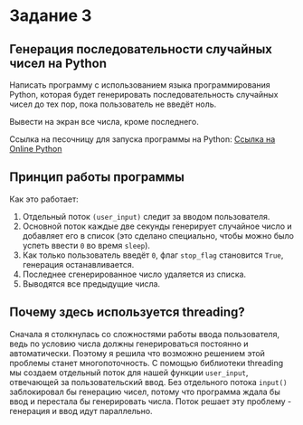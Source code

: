 # Задание 3
## Генерация последовательности случайных чисел на Python
Написать программу с использованием языка программирования Python, которая будет генерировать последовательность случайных чисел до тех пор, пока пользователь не введёт ноль. 

Вывести на экран все числа, кроме последнего.

Ссылка на песочницу для запуска программы на Python:
[Ссылка на Online Python](https://www.online-python.com/oWByTe3I9b)

## Принцип работы программы
Как это работает:
1. Отдельный поток `(user_input)` следит за вводом пользователя.
2. Основной поток каждые две секунды генерирует случайное число и добавляет его в список (это сделано специально, чтобы можно было успеть ввести `0` во время `sleep`).
3. Как только пользователь введёт `0`, флаг `stop_flag` становится `True`, генерация останавливается.
4. Последнее сгенерированное число удаляется из списка.
5. Выводятся все предыдущие числа.

## Почему здесь используется threading?
Сначала я столкнулась со сложностями работы ввода пользователя, ведь по условию числа должны генерироваться постоянно и автоматически. Поэтому я решила что возможно решением этой проблемы станет многопоточность. С помощью библиотеки threading мы создаем отдельный поток для нашей функции `user_input`, отвечающей за пользовательский ввод. Без отдельного потока `input()` заблокировал бы генерацию чисел, потому что программа ждала бы ввод и перестала бы генерировать числа. Поток решает эту проблему - генерация и ввод идут параллельно.

